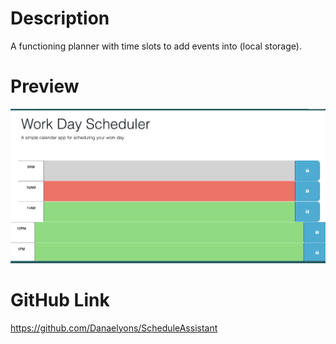 # Description
A functioning planner with time slots to add events into (local storage).
# Preview
![calendar picture](Assets/calendar-picture.png)
# GitHub Link
https://github.com/Danaelyons/ScheduleAssistant
